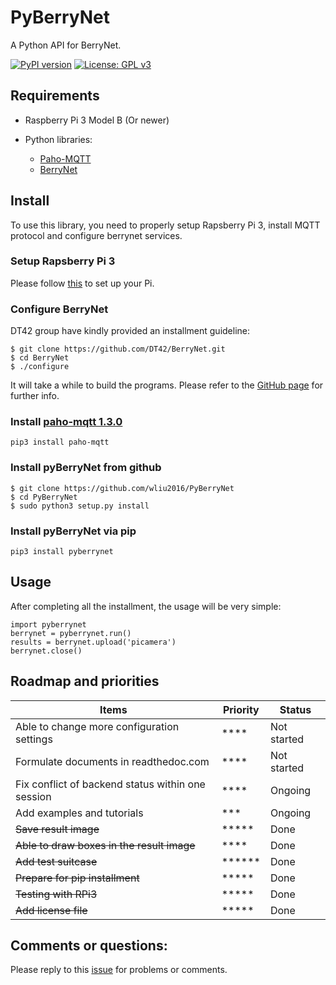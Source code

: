 # PyBerryNet
A Python API for BerryNet.
 
[![PyPI version](https://badge.fury.io/py/pyberrynet.svg)](https://badge.fury.io/py/pyberrynet)
[![License: GPL v3](https://img.shields.io/badge/License-GPL%20v3-blue.svg)](https://www.gnu.org/licenses/gpl-3.0)

## Requirements

* Raspberry Pi 3 Model B (Or newer)
          
* Python libraries:
    * [Paho-MQTT](https://pypi.python.org/pypi/paho-mqtt/1.3.0)
    * [BerryNet](https://github.com/DT42/BerryNet)

## Install
To use this library, you need to properly setup Rapsberry Pi 3, install MQTT protocol and configure berrynet services.

### Setup Rapsberry Pi 3
    
   Please follow [this](https://www.raspberrypi.org/documentation/setup/) to set up your Pi.
### Configure BerryNet

DT42 group have kindly provided an installment guideline:

    $ git clone https://github.com/DT42/BerryNet.git
    $ cd BerryNet
    $ ./configure
It will take a while to build the programs.  Please refer to the [GitHub page](https://github.com/DT42/BerryNet) for further info. 

### Install [paho-mqtt 1.3.0](https://pypi.python.org/pypi/paho-mqtt/1.3.0) 
    pip3 install paho-mqtt
### Install pyBerryNet from github
    $ git clone https://github.com/wliu2016/PyBerryNet
    $ cd PyBerryNet
    $ sudo python3 setup.py install

### Install pyBerryNet via pip
    pip3 install pyberrynet
 
## Usage
After completing all the installment, the usage will be very simple:
    
    import pyberrynet
    berrynet = pyberrynet.run()
    results = berrynet.upload('picamera')
    berrynet.close()
    
## Roadmap and priorities

| Items | Priority | Status|
|------------------------|--------------|----------------------|
|Able to change more configuration settings| ****| Not started|
|Formulate documents in readthedoc.com|****| Not started|
|Fix conflict of backend status within one session| ****| Ongoing|
|Add examples and tutorials|***| Ongoing|
|~~Save result image~~| *****| Done|
|~~Able to draw boxes in the result image~~| ****| Done|
|~~Add test suitcase~~|******| Done|
|~~Prepare for pip installment~~|*****| Done|
|~~Testing with RPi3~~| *****| Done|
|~~Add license file~~|*****| Done|

## Comments or questions:

Please reply to this [issue](https://github.com/wliu2016/PyBerryNet/issues/1) for problems or comments.

